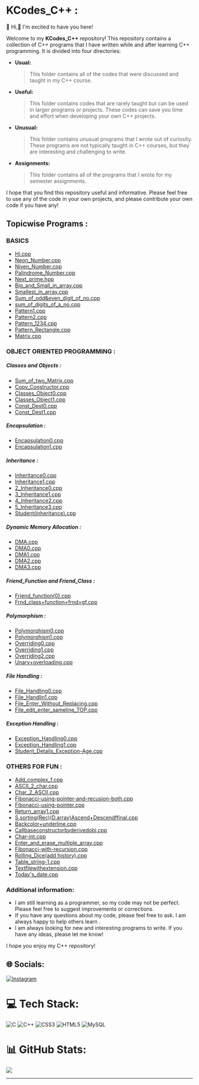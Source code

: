 # KCodes_C++ :
 👋 Hi,🎉 I'm excited to have you here!
  
Welcome to my **KCodes_C++** repository! This repository contains a collection of C++ programs that I have written while and after learning C++ programming. It is divided into four directories:

* **Usual:**
  > This folder contains all of the codes that were discussed and taught in my C++ course.
* **Useful:**
  > This folder contains codes that are rarely taught but can be used in larger programs or projects. These codes can save you time and effort when developing your own C++ projects.
* **Unusual:**
  > This folder contains unusual programs that I wrote out of curiosity. These programs are not typically taught in C++ courses, but they are interesting and challenging to write.
* **Assignments:**
   > This folder contains all of the programs that I wrote for my semester assignments.




I hope that you find this repository useful and informative. Please feel free to use any of the code in your own projects, and please contribute your own code if you have any!

## Topicwise Programs :

 ### BASICS
   * [Hi.cpp](Usual/hi.cpp)
   * [Neon_Number.cpp](Usual/Neon.cpp)
   * [Niven_Number.cpp](Usual/Niven.cpp)
   * [Palindrome_Number.cpp](Usual/Palindromeno.cpp)
   * [Next_prime.hpp](Usual/next_prime.hpp)
   * [Big_and_Small_in_array.cpp](Usual/big&small_in_array.cpp)
   * [Smallest_in_array.cpp](Usual/smallestinarray.cpp)
   * [Sum_of_odd&even_digit_of_no.cpp](Usual/sum_of_odd&even_digit_of_no.cpp)
   * [sum_of_digits_of_a_no.cpp](Usual/sum_of_digits_of_a_no.cpp)
   * [Pattern1.cpp](Usual/_pattern1.cpp)
   * [Pattern2.cpp](Usual/_pattern2.cpp)
   * [Pattern_1234.cpp](Usual/pattern_1234.cpp)
   * [Pattern_Rectangle.cpp](Usual/Singlerectangle.cpp)
   * [Matrix.cpp](Usual/Mat.cpp)
  
  ### OBJECT ORIENTED PROGRAMMING :
   ##### Classes and Objects : 
   * [Sum_of_two_Matrix.cpp](Usual/Sum_2Mat.cpp)
   * [Copy_Constructor.cpp](Usual/copy_constructor.cpp)
   * [Classes_Object0.cpp](Assignment/Classes_Object0.cpp)
   * [Classes_Object1.cpp](Assignment/Classes_Object1.cpp)
   * [Const_Dest0.cpp](Assignment/Const_Dest0.cpp)
   * [Const_Dest1.cpp](Assignment/Const_Dest1.cpp)

   ##### Encapsulation :
   * [Encapsulation0.cpp](Assignment/Encapsulation0.cpp)
   * [Encapsulation1.cpp](Assignment/Encapsulation1.cpp)
   ##### Inheritance :
   * [Inheritance0.cpp](Assignment/Inheritance0.cpp)
   * [Inheritance1.cpp](Assignment/Inheritance1.cpp)
   * [2_Inheritance0.cpp](Usual/2_Inheritance0.cpp)
   * [3_Inheritance1.cpp](Usual/3_Inheritance1.cpp)
   * [4_Inheritance2.cpp](Usual/4_Inheritance2.cpp)
   * [5_Inheritance3.cpp](Usual/5_Inheritance3.cpp)
   * [Student(inheritance).cpp](Usual/student(inheritance).cpp)
   ##### Dynamic Memory Allocation :
   * [DMA.cpp](Assignment/DMA.cpp)
   * [DMA0.cpp](Assignment/DMA0.cpp)
   * [DMA1.cpp](Assignment/DMA1.cpp)
   * [DMA2.cpp](Usual/DMA0.cpp)
   * [DMA3.cpp](Usual/DMA1.cpp)
   ##### Friend_Function and Friend_Class :
   * [Friend_function(0).cpp](Usual/Friend_function(0).cpp)
   * [Frnd_class+function+frnd=gf.cpp](Assignment/frnd_class+function+frnd=gf.cpp)
   ##### Polymorphism :
   * [Polymorphism0.cpp](Assignment/Polymorphism0.cpp)
   * [Polymorphism1.cpp](Assignment/Polymorphism1.cpp)
   * [Overriding0.cpp](Usual/Overriding0.cpp)
   * [Overriding1.cpp](Usual/Overriding1.cpp)
   * [Overriding2.cpp](Usual/Overriding2.cpp)
   * [Unary+overloading.cpp](Usual/Unary+overloading.cpp)
   ##### File Handling : 
   * [File_Handling0.cpp](Assignment/File_Handling0.cpp)
   * [File_Handlin1.cpp](Assignment/File_Handling1.cpp)
   * [File_Enter_Without_Replacing.cpp](Useful/File_Enter_Without_Replacing.cpp)
   * [File_edit_enter_sameline_TOP.cpp](Useful/File_edit_enter_sameline_TOP.cpp) 
   ##### Exception Handling : 
   * [Exception_Handling0.cpp](Assignment/Exception_Handling0.cpp)
   * [Exception_Handling1.cpp](Assignment/Exception_Handling1.cpp)
   * [Student_Details_Exception-Age.cpp](Useful/Student_Details-Age.cpp)
 ### OTHERS FOR FUN : 
   
   * [Add_complex_f.cpp](Unusual/Add_Complex_numbers/Add_complex_f.cpp)
   * [ASCII_2_char.cpp](Unusual/ASCII_2_char.cpp)
   * [Char_2_ASCII.cpp](Unusual/char_2_ASCII.cpp)
   * [Fibonacci-using-pointer-and-recusion-both.cpp](Unusual/Fibonacci-using-pointer-and-recusion-both.cpp)
   * [Fibonacci-using-pointer.cpp](Unusual/Fibonacci-using-pointer.cpp)
   * [Return_array1.cpp](Unusual/Return_array1.cpp)
   * [S.sorting(Rec)(D.array)Ascend+Descendffinal.cpp](Unusual/S.sorting_Rec_D.array_Ascend+Descendffinal.cpp)
   * [Backcolor+underline.cpp](Unusual/backcolor+underline.cpp)
   * [Callbaseconstructorbyderivedobj.cpp](Unusual/callbaseconstructorbyderivedobj.cpp)
   * [Char-int.cpp](Unusual/char-int.cpp)
   * [Enter_and_erase_multiple_array.cpp](Unusual/enter_and_erase_multiple_array.cpp)
   * [Fibonacci-with-recursion.cpp](Unusual/fibonacci-with-recursion.cpp)
   * [Rolling_Dice(add history).cpp](Unusual/rolling_addhistory.cpp)
   * [Table_string-1.cpp](Unusual/table_string-1.cpp)
   * [Textfilewithextension.cpp](Useful/textfilewithextension.cpp)
   * [Today's_date.cpp](Useful/today's_date.cpp)
   
   

### Additional information:

* I am still learning as a programmer, so my code may not be perfect. Please feel free to suggest improvements or corrections.
* If you have any questions about my code, please feel free to ask. I am always happy to help others learn .
* I am always looking for new and interesting programs to write. If you have any ideas, please let me know!

I hope you enjoy my C++ repository!

## 🌐 Socials:

[![Instagram](https://img.shields.io/badge/Instagram-%23E4405F.svg?logo=Instagram&logoColor=white)](https://instagram.com/kkundan37) 

# 💻 Tech Stack:

![C](https://img.shields.io/badge/c-%2300599C.svg?style=for-the-badge&logo=c&logoColor=white) ![C++](https://img.shields.io/badge/c++-%2300599C.svg?style=for-the-badge&logo=c%2B%2B&logoColor=white) ![CSS3](https://img.shields.io/badge/css3-%231572B6.svg?style=for-the-badge&logo=css3&logoColor=white) ![HTML5](https://img.shields.io/badge/html5-%23E34F26.svg?style=for-the-badge&logo=html5&logoColor=white) ![MySQL](https://img.shields.io/badge/mysql-%2300f.svg?style=for-the-badge&logo=mysql&logoColor=white)

# 📊 GitHub Stats:

![](https://github-readme-stats.vercel.app/api/top-langs/?username=kkundanI&theme=dark&hide_border=false&include_all_commits=false&count_private=false&layout=compact)

---

